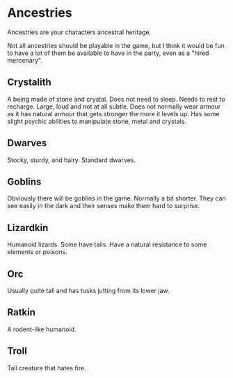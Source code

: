 # Ancestries

Ancestries are your characters ancestral heritage.

Not all ancestries should be playable in the game, but I think it would be fun to have a lot of them be available to have in the party, even as a "hired mercenary".

## Crystalith

A being made of stone and crystal. Does not need to sleep. Needs to rest to recharge. Large, loud and not at all subtle. Does not normally wear armour as it has natural armour that gets stronger the more it levels up. Has some slight psychic abilities to manipulate stone, metal and crystals.

## Dwarves

Stocky, sturdy, and hairy. Standard dwarves.

## Goblins

Obviously there will be goblins in the game. Normally a bit shorter. They can see easily in the dark and their senses make them hard to surprise.

## Lizardkin

Humanoid lizards. Some have tails. Have a natural resistance to some elements or poisons.

## Orc

Usually quite tall and has tusks jutting from its lower jaw.

## Ratkin

A rodent-like humanoid.

## Troll

Tall creature that hates fire.
